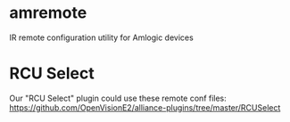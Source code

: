 # amremote
IR remote configuration utility for Amlogic devices
# RCU Select
Our "RCU Select" plugin could use these remote conf files: https://github.com/OpenVisionE2/alliance-plugins/tree/master/RCUSelect
